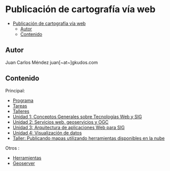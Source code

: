 # Publicación de cartografía vía web

- [Publicación de cartografía vía web](#publicaci%C3%B3n-de-cartograf%C3%ADa-v%C3%ADa-web)
  - [Autor](#autor)
  - [Contenido](#contenido)

## Autor

Juan Carlos Méndez
juan[~at~]gkudos.com

## Contenido

Principal:

* [Programa](Programa.md)
* [Tareas](Tareas.md)
* [Talleres](Talleres.md)
* [Unidad 1: Conceptos Generales sobre Tecnologías Web y SIG](01_Conceptos)
* [Unidad 2: Servicios web, geoservicios y OGC](02_Servicios_Web_Geoservicios_OGC)
* [Unidad 3: Arquitectura de aplicaciones Web para SIG](03_Arquitectura_SIG)
* [Unidad 4: Visualización de datos](04_Visualizacion)
* [Taller: Publicando mapas utilizando herramientas disponibles en la nube](https://github.com/dersteppenwolf/taller_gis_cloud)

Otros :

* [Herramientas](Herramientas.md)
* [Geoserver](Geoserver.md)

